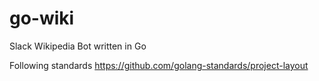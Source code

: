 # go-wiki
Slack Wikipedia Bot written in Go

Following standards https://github.com/golang-standards/project-layout